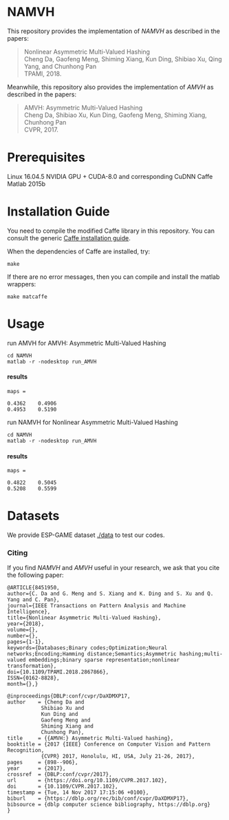 # NAMVH
This repository provides the implementation of *NAMVH* as described in the papers:

> Nonlinear Asymmetric Multi-Valued Hashing<br>
> Cheng Da, Gaofeng Meng, Shiming Xiang, Kun Ding, Shibiao Xu, Qing Yang, and Chunhong Pan<br>
> TPAMI, 2018.<br>


Meanwhile, this repository also provides the implementation of *AMVH* as described in the papers:

> AMVH: Asymmetric Multi-Valued Hashing<br>
> Cheng Da, Shibiao Xu, Kun Ding, Gaofeng Meng, Shiming Xiang, Chunhong Pan<br>
> CVPR, 2017.<br>

# Prerequisites

Linux 16.04.5
NVIDIA GPU + CUDA-8.0 and corresponding CuDNN
Caffe
Matlab 2015b

# Installation Guide

You need to compile the modified Caffe library in this repository. You can consult the generic [Caffe installation guide](http://caffe.berkeleyvision.org/installation.html).

When the dependencies of Caffe are installed, try:

```
make
```

If there are no error messages, then you can compile and install the matlab wrappers:
```
make matcaffe
```

# Usage 
run AMVH for AMVH: Asymmetric Multi-Valued Hashing

```
cd NAMVH
matlab -r -nodesktop run_AMVH
```

#### results
    maps =

    0.4362    0.4906
    0.4953    0.5190


run NAMVH for Nonlinear Asymmetric Multi-Valued Hashing

```
cd NAMVH
matlab -r -nodesktop run_AMVH
```

#### results
    maps =

    0.4822    0.5045
    0.5208    0.5599


# Datasets
We provide ESP-GAME dataset [./data](https://github.com/dcfucheng/NAMVH/tree/master/data) to test our codes.

### Citing
If you find *NAMVH* and *AMVH* useful in your research, we ask that you cite the following paper:

	@ARTICLE{8451950, 
	author={C. Da and G. Meng and S. Xiang and K. Ding and S. Xu and Q. Yang and C. Pan}, 
	journal={IEEE Transactions on Pattern Analysis and Machine Intelligence}, 
	title={Nonlinear Asymmetric Multi-Valued Hashing}, 
	year={2018}, 
	volume={}, 
	number={}, 
	pages={1-1}, 
	keywords={Databases;Binary codes;Optimization;Neural networks;Encoding;Hamming distance;Semantics;Asymmetric hashing;multi-valued embeddings;binary sparse representation;nonlinear transformation}, 
	doi={10.1109/TPAMI.2018.2867866}, 
	ISSN={0162-8828}, 
	month={},}
	
	@inproceedings{DBLP:conf/cvpr/DaXDMXP17,
	author    = {Cheng Da and
               Shibiao Xu and
               Kun Ding and
               Gaofeng Meng and
               Shiming Xiang and
               Chunhong Pan},
	title     = {{AMVH:} Asymmetric Multi-Valued hashing},
	booktitle = {2017 {IEEE} Conference on Computer Vision and Pattern Recognition,
               {CVPR} 2017, Honolulu, HI, USA, July 21-26, 2017},
	pages     = {898--906},
	year      = {2017},
	crossref  = {DBLP:conf/cvpr/2017},
	url       = {https://doi.org/10.1109/CVPR.2017.102},
	doi       = {10.1109/CVPR.2017.102},
	timestamp = {Tue, 14 Nov 2017 17:15:06 +0100},
	biburl    = {https://dblp.org/rec/bib/conf/cvpr/DaXDMXP17},
	bibsource = {dblp computer science bibliography, https://dblp.org}
	}
	
	
	